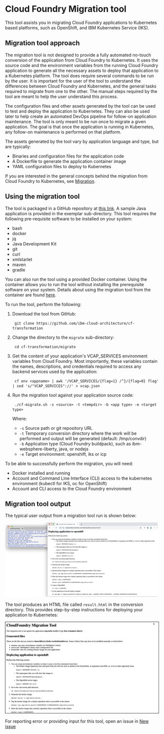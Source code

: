 # Cloud Foundry Migration tool

This tool assists you in migrating Cloud Foundry applications to Kubernetes based platforms, such as OpenShift, and IBM Kubernetes Service (IKS).

## Migration tool approach

The migration tool is not designed to provide a fully automated no-touch conversion of the application from Cloud Foundry to Kubernetes. It uses the source code and the environment variables from the running Cloud Foundry application to generate all the necessary assets to deploy that application to a  Kubernetes platform. The tool does require several commands to be run by the user. It is important for the user of the tool to understand the differences between Cloud Foundry and Kubernetes, and the general tasks required to migrate from one to the other. The manual steps required by the tool are meant to help the user understand this process.

The configuration files and other assets generated by  the tool can be used to test and deploy the application to Kubernetes. They can also be used later to help create an automated DevOps pipeline for follow-on application maintenance. The tool is only meant to be run once to migrate a given application. The goal is that once the application is running in Kubernetes, any follow-on maintenance is performed on that platform. 

The assets generated by the tool vary by application language and type, but are typically:

- Binaries and configuration files for the application code
- A Dockerfile to generate the application container image
- YAML configuration files to deploy to Kubernetes

If you are interested in the general concepts behind the migration from Cloud Foundry to Kubernetes, see [Migration](docs/migration.md).

## Using the migration tool

The tool is packaged in a GitHub repository at [this link](https://github.com/ibm-cloud-architecture/cf-transformation). A sample Java application is provided in the exemplar sub-directory. This tool requires the following pre-requisite software to be installed on your system:

- bash
- docker
- jq
- Java Development Kit 
- git
- curl
- xmlstarlet
- maven
- gradle

You can also run the tool using a provided Docker container. Using the container allows you to run the tool without installing the prerequisite software on your system. Details about using the migration tool from the container are found [here](docs/docker.md).

To run the tool, perform the following:

1. Download the tool from GitHub:

		git clone https://github.com/ibm-cloud-architecture/cf-transformation

2. Change the directory to the `migrate` sub-directory:

		cd cf-transformation/migrate

3. Get the content of your application's VCAP_SERVICES environment variables from Cloud Foundry. Most importantly, these variables contain the names, descriptions, and credentials required to access any backend services used by the application:

		cf env <appname> | awk '/VCAP_SERVICES/{flag=1} /^}/{flag=0} flag' | sed 's/"VCAP_SERVICES"://' > vcap.json

3. Run the migration tool against your application source code:

		./cf-migrate.sh -s <source> -t <tempdir> -b <app type> -e <target type>

	Where:

	- `-s` Source path or git repository URL
	- `-t` Temporary conversion directory where the work will be performed and output will be generated (default: /tmp/convdir)
	- `-b` Application type (Cloud Foundry buildpack), such as ibm-websphere-liberty, java, or nodejs
	- `-e` Target environment: openshift, iks or icp


To be able to successfully perform the migration, you will need:

- Docker installed and running
- Account and Command Line Interface (CLI) access to the kubernetes environment (kubectl for IKS, oc for OpenShift)
- Account and CLI access to the Cloud Foundry environment

## Migration tool output

The typical user output from a migration tool run is shown below:

![Tool run](docs/images/toolrun.PNG)

The tool produces an HTML file called `result.html` in the conversion directory. This provides step-by-step instructions for deploying your application to Kubernetes:

![HTML result](docs/images/result.PNG)

For reporting error or providing input for this tool, open an issue in 
[New issue](https://github.com/ibm-cloud-architecture/cf-transformation/issues/new)

